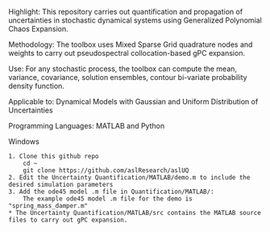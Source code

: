 Highlight:
    This repository carries out quantification and propagation of uncertainties in stochastic dynamical systems using Generalized Polynomial Chaos Expansion. 

Methodology:
    The toolbox uses Mixed Sparse Grid quadrature nodes and weights to carry out pseudospectral collocation-based gPC expansion. 

Use:
    For any stochastic process, the toolbox can compute the mean, variance, covariance, solution ensembles, contour bi-variate probability density function.

Applicable to:
    Dynamical Models with Gaussian and Uniform Distribution of Uncertainties

Programming Languages:
    MATLAB and Python


Windows

    1. Clone this github repo
        cd ~
        git clone https://github.com/aslResearch/aslUQ
    2. Edit the Uncertainty Quantification/MATLAB/demo.m to include the desired simulation parameters
    3. Add the ode45 model .m file in Quantification/MATLAB/: 
        The example ode45 model .m file for the demo is "spring_mass_damper.m"
    * The Uncertainty Quantification/MATLAB/src contains the MATLAB source files to carry out gPC expansion. 
